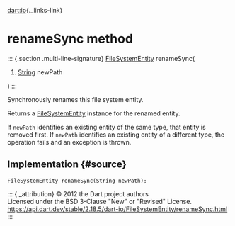 [dart:io](../../dart-io/dart-io-library){._links-link}

renameSync method
=================

::: {.section .multi-line-signature}
[FileSystemEntity](../filesystementity-class) renameSync(

1.  [String](../../dart-core/string-class) newPath

)
:::

Synchronously renames this file system entity.

Returns a [FileSystemEntity](../filesystementity-class) instance for the
renamed entity.

If `newPath` identifies an existing entity of the same type, that entity
is removed first. If `newPath` identifies an existing entity of a
different type, the operation fails and an exception is thrown.

Implementation {#source}
--------------

``` {.language-dart data-language="dart"}
FileSystemEntity renameSync(String newPath);
```

::: {._attribution}
© 2012 the Dart project authors\
Licensed under the BSD 3-Clause \"New\" or \"Revised\" License.\
<https://api.dart.dev/stable/2.18.5/dart-io/FileSystemEntity/renameSync.html>
:::
